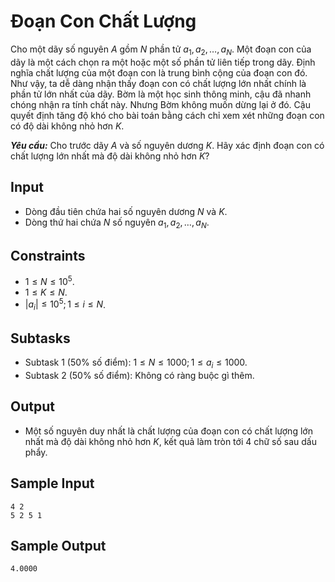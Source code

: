 # Đoạn Con Chất Lượng

Cho một dãy số nguyên $A$ gồm $N$ phần tử $a_1,a_2,…,a_N$. Một đoạn con của dãy là một cách chọn ra một hoặc một số phần tử liên tiếp trong dãy. Định nghĩa chất lượng của một đoạn con là trung bình cộng của đoạn con đó. Như vậy, ta dễ dàng nhận thấy đoạn con có chất lượng lớn nhất chính là phần tử lớn nhất của dãy. Bờm là một học sinh thông minh, cậu đã nhanh chóng nhận ra tính chất này. Nhưng Bờm không muốn dừng lại ở đó. Cậu quyết định tăng độ khó cho bài toán bằng cách chỉ xem xét những đoạn con có độ dài không nhỏ hơn $K$.

***Yêu cầu:*** Cho trước dãy $A$ và số nguyên dương $K$. Hãy xác định đoạn con có chất lượng lớn nhất mà độ dài không nhỏ hơn $K?$

## Input

- Dòng đầu tiên chứa hai số nguyên dương $N$ và $K$.
- Dòng thứ hai chứa $N$ số nguyên $a_1,a_2,…,a_N$.

## Constraints

- $1≤N≤10^5$.
- $1≤K≤N$.
- $|a_i |≤10^5;1≤i≤N$.

## Subtasks

- Subtask $1$ ($50\%$ số điểm): $1≤N≤1000;1≤a_i≤1000$.
- Subtask $2$ ($50\%$ số điểm): Không có ràng buộc gì thêm.

## Output

- Một số nguyên duy nhất là chất lượng của đoạn con có chất lượng lớn nhất mà độ dài không nhỏ hơn $K,$ kết quả làm tròn tới $4$ chữ số sau dấu phẩy.

## Sample Input

```
4 2
5 2 5 1
```

## Sample Output

```
4.0000
```